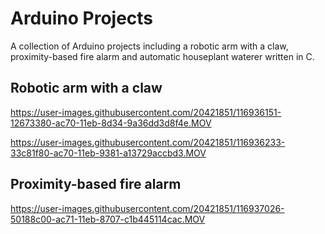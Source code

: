 # Arduino Projects
A collection of Arduino projects including a robotic arm with a claw, proximity-based fire alarm and automatic houseplant waterer written in C.

## Robotic arm with a claw
https://user-images.githubusercontent.com/20421851/116936151-12673380-ac70-11eb-8d34-9a36dd3d8f4e.MOV 

https://user-images.githubusercontent.com/20421851/116936233-33c81f80-ac70-11eb-9381-a13729accbd3.MOV

## Proximity-based fire alarm
https://user-images.githubusercontent.com/20421851/116937026-50188c00-ac71-11eb-8707-c1b445114cac.MOV









